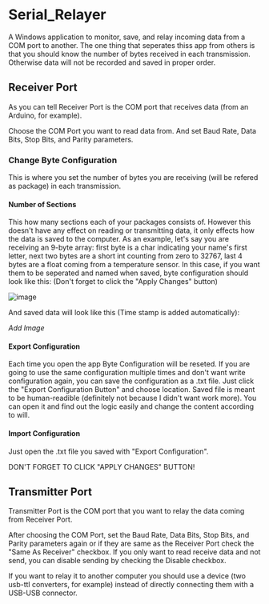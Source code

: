 # Serial_Relayer
A Windows application to monitor, save, and relay incoming data from a COM port to another.
The one thing that seperates thiss app from others is that you should know the number of bytes received in each transmission. 
Otherwise data will not be recorded and saved in proper order.

## Receiver Port
As you can tell Receiver Port is the COM port that receives data (from an Arduino, for example).

Choose the COM Port you want to read data from. And set Baud Rate, Data Bits, Stop Bits, and Parity parameters.

### Change Byte Configuration
This is where you set the number of bytes you are receiving (will be refered as package) in each transmission.

#### Number of Sections
This how many sections each of your packages consists of. However this doesn't have any effect on reading or transmitting data, it only effects how the data is saved to the computer.
As an example, let's say you are receiving an 9-byte array: first byte is a char indicating your name's first letter, next two bytes are a short int counting from zero to 32767, last 4 bytes are a float coming from a temperature sensor.
In this case, if you want them to be seperated and named when saved, byte configuration should look like this: (Don't forget to click the "Apply Changes" button)

![image](https://github.com/C-EkoEko/Serial_Relayer/assets/110466108/b9691321-6d93-4a1f-b1c4-007d205a3015)


And saved data will look like this (Time stamp is added automatically):

*Add Image*

#### Export Configuration
Each time you open the app Byte Configuration will be reseted.
If you are going to use the same configuration multiple times and don't want write configuration again, you can save the configuration as a .txt file.
Just click the "Export Configuration Button" and choose location. Saved file is meant to be human-readible (definitely not because I didn't want work more).
You can open it and find out the logic easily and change the content according to will. 

#### Import Configuration
Just open the .txt file you saved with "Export Configuration".

DON'T FORGET TO CLICK "APPLY CHANGES" BUTTON!


## Transmitter Port
Transmitter Port is the COM port that you want to relay the data coming from Receiver Port. 

After choosing the COM Port, set the Baud Rate, Data Bits, Stop Bits, and Parity parameters again or if they are same as the Receiver Port check the "Same As Receiver" checkbox.
If you only want to read receive data and not send, you can disable sending by checking the Disable checkbox.

If you want to relay it to another computer you should use a device (two usb-ttl converters, for example) instead of directly connecting them with a USB-USB connector.

